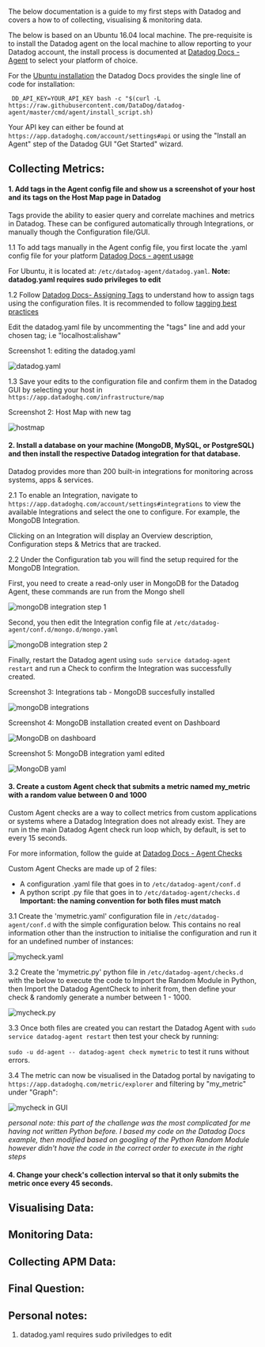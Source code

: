 The below documentation is a guide to my first steps with Datadog and covers a how to of collecting, visualising & monitoring data.

The below is based on an Ubuntu 16.04 local machine.
The pre-requisite is to install the Datadog agent on the local machine to allow reporting to your Datadog account, the install process is documented at [Datadog Docs - Agent](https://docs.datadoghq.com/agent/) to select your platform of choice. 

For the [Ubuntu installation](https://docs.datadoghq.com/agent/basic_agent_usage/ubuntu/) the Datadog Docs provides the single line of code for installation:

` DD_API_KEY=YOUR_API_KEY bash -c "$(curl -L https://raw.githubusercontent.com/DataDog/datadog-agent/master/cmd/agent/install_script.sh)`

Your API key can either be found at `https://app.datadoghq.com/account/settings#api` or using the "Install an Agent" step of the Datadog GUI "Get Started" wizard.

## Collecting Metrics:
#### 1. Add tags in the Agent config file and show us a screenshot of your host and its tags on the Host Map page in Datadog

Tags provide the ability to easier query and correlate machines and metrics in Datadog. These can be configured automatically through Integrations, or manually though the Configuration file/GUI.

1.1 To add tags manually in the Agent config file, you first locate the .yaml config file for your platform [Datadog Docs - agent usage](https://docs.datadoghq.com/agent/basic_agent_usage/)

For Ubuntu, it is located at: `/etc/datadog-agent/datadog.yaml`. 
**Note: datadog.yaml requires sudo privileges to edit**

1.2 Follow [Datadog Docs- Assigning Tags](https://docs.datadoghq.com/getting_started/tagging/assigning_tags) to understand how to assign tags using the configuration files. It is recommended to follow [tagging best practices](https://docs.datadoghq.com/getting_started/tagging/#tags-best-practices)

Edit the datadog.yaml file by uncommenting the "tags" line and add your chosen tag; i.e "localhost:alishaw"

Screenshot 1: editing the datadog.yaml

![datadog.yaml](https://github.com/ali-shaw/hiring-engineers/blob/ali-shaw-se/images/assiging-tag-datadogyaml.png)

1.3 Save your edits to the configuration file and confirm them in the Datadog GUI by selecting your host in `https://app.datadoghq.com/infrastructure/map`

Screenshot 2: Host Map with new tag

![hostmap](https://github.com/ali-shaw/hiring-engineers/blob/ali-shaw-se/images/assigning-tag-HostMap.png)

#### 2. Install a database on your machine (MongoDB, MySQL, or PostgreSQL) and then install the respective Datadog integration for that database.

Datadog provides more than 200 built-in integrations for monitoring across systems, apps & services. 

2.1 To enable an Integration, navigate to `https://app.datadoghq.com/account/settings#integrations` to view the available Integrations and select the one to configure. For example, the MongoDB Integration.

Clicking on an Integration will display an Overview description, Configuration steps & Metrics that are tracked.

2.2 Under the Configuration tab you will find the setup required for the MongoDB Integration. 

First, you need to create a read-only user in MongoDB for the Datadog Agent, these commands are run from the Mongo shell

![mongoDB integration step 1](https://github.com/ali-shaw/hiring-engineers/blob/ali-shaw-se/images/MongoDB_Integration_1.png)

Second, you then edit the Integration config file at `/etc/datadog-agent/conf.d/mongo.d/mongo.yaml`

![mongoDB integration step 2](https://github.com/ali-shaw/hiring-engineers/blob/ali-shaw-se/images/MongoDB_Integration_2.png)

Finally, restart the Datadog agent using `sudo service datadog-agent restart` and run a Check to confirm the Integration was successfully created.

Screenshot 3: Integrations tab - MongoDB succesfully installed

![mongoDB integrations](https://github.com/ali-shaw/hiring-engineers/blob/ali-shaw-se/images/Integrations_tab_MongoDB.png)

Screenshot 4: MongoDB installation created event on Dashboard

![MongoDB on dashboard](https://github.com/ali-shaw/hiring-engineers/blob/ali-shaw-se/images/MongoDB_installed.png)

Screenshot 5: MongoDB integration yaml edited

![MongoDB yaml](https://github.com/ali-shaw/hiring-engineers/blob/ali-shaw-se/images/MongoYAML.png)

#### 3. Create a custom Agent check that submits a metric named my_metric with a random value between 0 and 1000

Custom Agent checks are a way to collect metrics from custom applications or systems where a Datadog Integration does not already exist. They are run in the main Datadog Agent check run loop which, by default, is set to every 15 seconds.

For more information, follow the guide at [Datadog Docs - Agent Checks](https://docs.datadoghq.com/developers/agent_checks/)

Custom Agent Checks are made up of 2 files:
- A configuration .yaml file that goes in to `/etc/datadog-agent/conf.d`
- A python script .py file that goes in to `/etc/datadog-agent/checks.d`
**Important: the naming convention for both files must match**

3.1 Create the 'mymetric.yaml' configuration file in `/etc/datadog-agent/conf.d` with the simple configuration below. This contains no real information other than the instruction to initialise the configuration and run it for an undefined number of instances:

![mycheck.yaml](https://github.com/ali-shaw/hiring-engineers/blob/ali-shaw-se/images/mycheck_yaml.png)

3.2 Create the 'mymetric.py' python file in `/etc/datadog-agent/checks.d` with the below to execute the code to Import the Random Module in Python, then Import the Datadog AgentCheck to inherit from, then define your check & randomly generate a number between 1 - 1000.

![mycheck.py](https://github.com/ali-shaw/hiring-engineers/blob/ali-shaw-se/images/mycheck_py.png)

3.3 Once both files are created you can restart the Datadog Agent with `sudo service datadog-agent restart` then test your check by running:

`sudo -u dd-agent -- datadog-agent check mymetric` to test it runs without errors.

3.4 The metric can now be visualised in the Datadog portal by navigating to `https://app.datadoghq.com/metric/explorer` and filtering by "my_metric" under "Graph":

![mycheck in GUI](https://github.com/ali-shaw/hiring-engineers/blob/ali-shaw-se/images/mycheck_GUI.png)

*personal note: this part of the challenge was the most complicated for me having not written Python before. I based my code on the Datadog Docs example, then modified based on googling of the Python Random Module however didn't have the code in the correct order to execute in the right steps*

#### 4. Change your check's collection interval so that it only submits the metric once every 45 seconds.



## Visualising Data:

## Monitoring Data:

## Collecting APM Data:

## Final Question:

## Personal notes:
1. datadog.yaml requires sudo priviledges to edit


